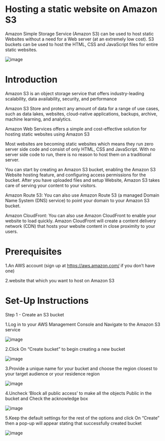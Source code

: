 # Hosting a static website on  Amazon S3

Amazon Simple Storage Service (Amazon S3) can be used to host static Websites without a need for a Web server (at an extremely low cost). S3 buckets can be used to host the HTML, CSS and JavaScript files for entire static websites.

![image](https://github.com/Leela-88/AWS-PROJECT-1/assets/113762845/59f5d2be-b377-4618-a4b2-9e9afac57f8e)

# Introduction 
Amazon S3 is an object storage service that offers industry-leading scalability, data availability, security, and performance

Amazon S3 Store and protect any amount of data for a range of use cases, such as data lakes, websites, cloud-native applications, backups, archive, machine learning, and analytics.

Amazon Web Services offers a simple and cost-effective solution for hosting static websites using Amazon S3

Most websites are becoming static websites which means they run zero server side code and consist of only HTML, CSS and JavaScript. With no server side code to run, there is no reason to host them on a traditional server.

You can start by creating an Amazon S3 bucket, enabling the Amazon S3 Website hosting feature, and configuring access permissions for the bucket. After you have uploaded files and setup Website, Amazon S3 takes care of serving your content to your visitors.

Amazon Route 53: You can also use Amazon Route 53 (a managed Domain Name System (DNS) service) to point your domain to your Amazon S3 bucket.

Amazon CloudFront: You can also use Amazon CloudFront to enable your website to load quickly. Amazon CloudFront will create a content delivery network (CDN) that hosts your website content in close proximity to your users.


# Prerequisites

1.An AWS account (sign up at https://aws.amazon.com/ if you don’t have one)

2.website that which you want to host on Amazon S3

# Set-Up Instructions

Step 1 - Create an S3 bucket

1.Log in to your AWS Management Console and Navigate to the Amazon S3 service






![image](https://github.com/Leela-88/AWS-PROJECT-1/assets/113762845/aa777a04-7204-4c56-b168-cb8d4128e5ec)


2.Click On “Create bucket” to begin creating a new bucket


![image](https://github.com/Leela-88/AWS-PROJECT-1/assets/113762845/f4d4f4ac-9f09-4a7b-a4de-993461b61868)


3.Provide a unique name for your bucket and choose the region closest to your target audience or your residence region


![image](https://github.com/Leela-88/AWS-PROJECT-1/assets/113762845/09223736-62ba-403b-8da0-af3528b1cc7b)


4.Uncheck ‘Block all public access’ to make all the objects Public in the bucket and Check the acknowledge box


![image](https://github.com/Leela-88/AWS-PROJECT-1/assets/113762845/3f45339b-9aae-42b4-a95e-5e477d83e08f)


5.Keep the default settings for the rest of the options and click On “Create” then a pop-up will appear stating that successfully created bucket 


![image](https://github.com/Leela-88/AWS-PROJECT-1/assets/113762845/3880ea17-3842-427d-9fbb-485277852d31)






 







